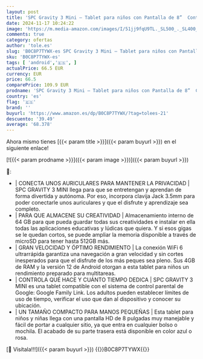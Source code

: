 ```yaml
---
layout: post
title: 'SPC Gravity 3 Mini – Tablet para niños con Pantalla de 8”  Control Parental  4GB de RAM  64GB de Almacenamiento Interno Ampliable  4.000 mAh de batería  USB-C  Android 12 – Color Rosa'
date: 2024-11-17 10:24:22
image: 'https://m.media-amazon.com/images/I/51jj9fqU9TL._SL500_._SL400_.jpg'
comments: true
category: ofertas
author: 'tole.es'
slug: 'B0C8P7TYWX-es SPC Gravity 3 Mini – Tablet para niños con Pantalla de 8”...'
sku: 'B0C8P7TYWX-es'
tags: [ 'android','🇪🇸', ]
actualPrice: 66.5 EUR
currency: EUR
price: 66.5
comparePrice: 109.9 EUR
prodname: 'SPC Gravity 3 Mini – Tablet para niños con Pantalla de 8”  Control Parental  4GB de RAM  64GB de Almacenamiento Interno Ampliable  4.000 mAh de batería  USB-C  Android 12 – Color Rosa'
country: 'es'
flag: '🇪🇸'
brand: ''
buyurl: 'https://www.amazon.es/dp/B0C8P7TYWX/?tag=tolees-21'
descuento: '39.49'
average: '68.378'
---
```


Ahora mismo tienes [{{< param title >}}]({{< param buyurl >}}) en el siguiente enlace!

[![{{< param prodname >}}]({{< param image >}})]({{< param buyurl >}})

🔎:

- | CONECTA UNOS AURICULARES PARA MANTENER LA PRIVACIDAD | SPC GRAVITY 3 MINI llega para que se entretengan y aprendan de forma divertida y autónoma. Por eso, incorpora clavija Jack 3.5mm para poder conectarle unos auriculares y que el disfrute y aprendizaje sea completo.
- | PARA QUE ALMACENE SU CREATIVIDAD | Almacenamiento interno de 64 GB para que pueda guardar todas sus creatividades e instalar en ella todas las aplicaciones educativas y lúdicas que quiera. Y si esos gigas se le quedan cortos, se puede ampliar la memoria disponible a través de microSD para tener hasta 512GB más.
- | GRAN VELOCIDAD Y ÓPTIMO RENDIMIENTO | La conexión WiFi 6 ultrarrápida garantiza una navegación a gran velocidad y sin cortes inesperados para que el disfrute de los más peques sea pleno. Sus 4GB de RAM y la versión 12 de Android otorgan a esta tablet para niños un rendimiento preparado para multitareas.
- | CONTROLA QUÉ HACE Y CUÁNTO TIEMPO DEDICA | SPC GRAVITY 3 MINI es una tablet compatible con el sistema de control parental de Google: Google Family Link. Los adultos pueden establecer límites de uso de tiempo, verificar el uso que dan al dispositivo y conocer su ubicación.
- | UN TAMAÑO COMPACTO PARA MANOS PEQUEÑAS | Esta tablet para niños y niñas llega con una pantalla HD de 8 pulgadas muy manejable y fácil de portar a cualquier sitio, ya que entra en cualquier bolso o mochila. El acabado de su parte trasera está disponible en color azul o rosa.

[🛒 Visítala!!!]({{< param buyurl >}})
{{<world>}}B0C8P7TYWX{{</world>}}
